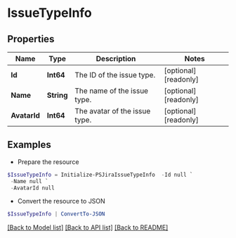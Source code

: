 # IssueTypeInfo
## Properties

Name | Type | Description | Notes
------------ | ------------- | ------------- | -------------
**Id** | **Int64** | The ID of the issue type. | [optional] [readonly] 
**Name** | **String** | The name of the issue type. | [optional] [readonly] 
**AvatarId** | **Int64** | The avatar of the issue type. | [optional] [readonly] 

## Examples

- Prepare the resource
```powershell
$IssueTypeInfo = Initialize-PSJiraIssueTypeInfo  -Id null `
 -Name null `
 -AvatarId null
```

- Convert the resource to JSON
```powershell
$IssueTypeInfo | ConvertTo-JSON
```

[[Back to Model list]](../README.md#documentation-for-models) [[Back to API list]](../README.md#documentation-for-api-endpoints) [[Back to README]](../README.md)

